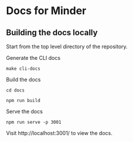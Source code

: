 # Docs for Minder

## Building the docs locally

Start from the top level directory of the repository.

Generate the CLI docs
```
make cli-docs
```

Build the docs
```
cd docs
```

```
npm run build
```

Serve the docs
```
npm run serve -p 3001
```
Visit http://localhost:3001/ to view the docs.
